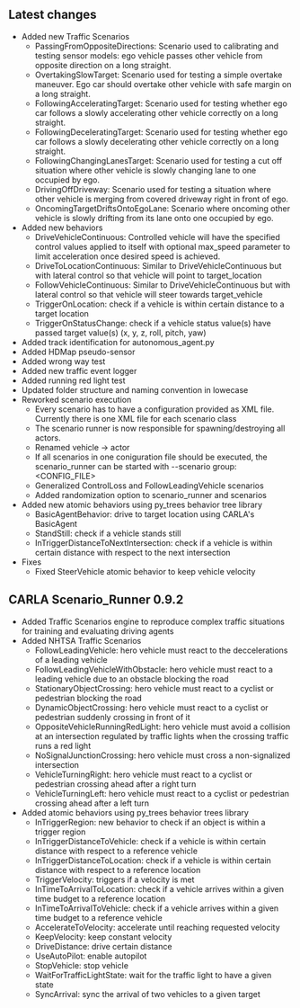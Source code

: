 ## Latest changes

* Added new Traffic Scenarios
    - PassingFromOppositeDirections: Scenario used to calibrating and testing sensor models: ego vehicle passes other vehicle from opposite direction on a long straight.
    - OvertakingSlowTarget: Scenario used for testing a simple overtake maneuver. Ego car should overtake other vehicle with safe margin on a long straight.
    - FollowingAcceleratingTarget: Scenario used for testing whether ego car follows a slowly accelerating other vehicle correctly on a long straight.
    - FollowingDeceleratingTarget: Scenario used for testing whether ego car follows a slowly decelerating other vehicle correctly on a long straight.
    - FollowingChangingLanesTarget: Scenario used for testing a cut off situation where other vehicle is slowly changing lane to one occupied by ego.
    - DrivingOffDriveway: Scenario used for testing a situation where other vehicle is merging from covered driveway right in front of ego.
    - OncomingTargetDriftsOntoEgoLane: Scenario where oncoming other vehicle is slowly drifting from its lane onto one occupied by ego.
* Added new behaviors
    - DriveVehicleContinuous: Controlled vehicle will have the specified control values applied to itself with optional max_speed parameter to limit acceleration once desired speed is achieved.
    - DriveToLocationContinuous: Similar to DriveVehicleContinuous but with lateral control so that vehicle will point to target_location
    - FollowVehicleContinuous: Similar to DriveVehicleContinuous but with lateral control so that vehicle will steer towards target_vehicle
    - TriggerOnLocation: check if a vehicle is within certain distance to a target location
    - TriggerOnStatusChange: check if a vehicle status value(s) have passed target value(s) (x, y, z, roll, pitch, yaw)
* Added track identification for autonomous_agent.py
* Added HDMap pseudo-sensor
* Added wrong way test
* Added new traffic event logger
* Added running red light test
* Updated folder structure and naming convention in lowecase
* Reworked scenario execution
    - Every scenario has to have a configuration provided as XML file.
      Currently there is one XML file for each scenario class
    - The scenario runner is now responsible for spawning/destroying all actors.
    - Renamed vehicle -> actor
    - If all scenarios in one coniguration file should be executed, the scenario_runner can be started with --scenario group:<CONFIG_FILE>
    - Generalized ControlLoss and FollowLeadingVehicle scenarios
    - Added randomization option to scenario_runner and scenarios
* Added new atomic behaviors using py_trees behavior tree library
    - BasicAgentBehavior: drive to target location using CARLA's BasicAgent
    - StandStill: check if a vehicle stands still
    - InTriggerDistanceToNextIntersection: check if a vehicle is within certain distance with respect to the next intersection
* Fixes
    - Fixed SteerVehicle atomic behavior to keep vehicle velocity

## CARLA Scenario_Runner 0.9.2

* Added Traffic Scenarios engine to reproduce complex traffic situations for training and evaluating driving agents
* Added NHTSA Traffic Scenarios
    - FollowLeadingVehicle: hero vehicle must react to the deccelerations of a leading vehicle
    - FollowLeadingVehicleWithObstacle: hero vehicle must react to a leading vehicle due to an obstacle blocking the road
    - StationaryObjectCrossing: hero vehicle must react to a cyclist or pedestrian blocking the road
    - DynamicObjectCrossing: hero vehicle must react to a cyclist or pedestrian suddenly crossing in front of it
    - OppositeVehicleRunningRedLight: hero vehicle must avoid a collision at an intersection regulated by traffic lights when the crossing traffic runs a red light
    - NoSignalJunctionCrossing: hero vehicle must cross a non-signalized intersection
    - VehicleTurningRight: hero vehicle must react to a cyclist or pedestrian crossing ahead after a right turn
    - VehicleTurningLeft: hero vehicle must react to a cyclist or pedestrian crossing ahead after a left turn
* Added atomic behaviors using py_trees behavior trees library
    - InTriggerRegion: new behavior to check if an object is within a trigger region
    - InTriggerDistanceToVehicle: check if a vehicle is within certain distance with respect to a reference vehicle
    - InTriggerDistanceToLocation: check if a vehicle is within certain distance with respect to a reference location
    - TriggerVelocity: triggers if a velocity is met
    - InTimeToArrivalToLocation:  check if a vehicle arrives within a given time budget to a reference location
    - InTimeToArrivalToVehicle: check if a vehicle arrives within a given time budget to a reference vehicle
    - AccelerateToVelocity: accelerate until reaching requested velocity
    - KeepVelocity: keep constant velocity
    - DriveDistance: drive certain distance
    - UseAutoPilot: enable autopilot
    - StopVehicle: stop vehicle
    - WaitForTrafficLightState: wait for the traffic light to have a given state
    - SyncArrival: sync the arrival of two vehicles to a given target
